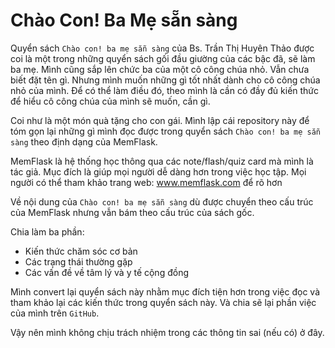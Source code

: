 # Chào Con! Ba Mẹ sẵn sàng 

Quyển sách `Chào con! ba mẹ sẵn sàng` của Bs. Trần Thị Huyên Thảo được coi là một trong những quyển sách gối đầu giường
của các bậc đã, sẽ làm ba mẹ. 
Mình cũng sắp lên chức ba của một cô công chúa nhỏ. Vẫn chưa biết đặt tên gì. Nhưng mình muốn những gì tốt nhất 
dành cho cô công chúa nhỏ của mình. Để có thể làm điều đó, theo mình là cần có đầy đủ kiến thức để hiểu 
cô công chúa của mình sẽ muốn, cần gì. 

Coi như là một món quà tặng cho con gái. Mình lập cái repository này để tóm gọn lại những gì mình đọc được trong quyển sách
`Chào con! ba mẹ sẵn sàng` theo định dạng của MemFlask. 


MemFlask là hệ thống học thông qua các note/flash/quiz card mà mình là tác giả. Mục đích là giúp mọi người dễ dàng 
hơn trong việc học tập. Mọi người có thể tham khảo trang web: www.memflask.com để rõ hơn 

Về nội dung của `Chào con! ba mẹ sẵn sàng` dù được chuyển theo cấu trúc của MemFlask nhưng vẫn bám theo cấu trúc của sách gốc.

Chia làm ba phần: 
- Kiến thức chăm sóc cơ bản 
- Các trạng thái thường gặp 
- Các vấn đề về tâm lý và y tế cộng đồng

Mình convert lại quyển sách này nhằm mục đích tiện hơn trong việc đọc và tham khảo lại các kiến thức trong quyển sách này. Và 
chia sẽ lại phần việc của mình trên `GitHub`.

Vậy nên mình không chịu trách nhiệm trong các thông tin sai (nếu có) ở đây. 


